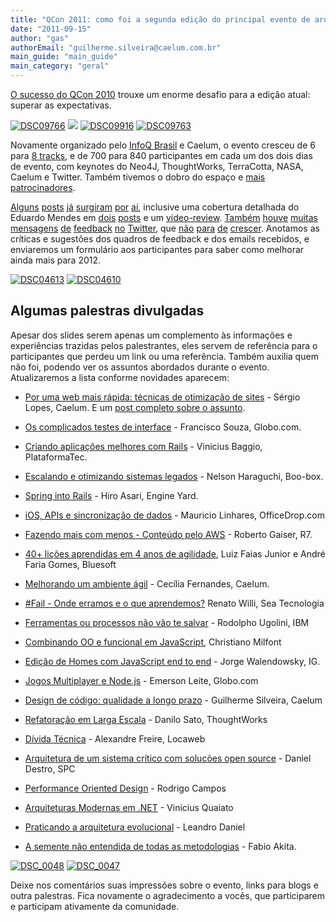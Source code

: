 ```yaml
---
title: "QCon 2011: como foi a segunda edição do principal evento de arquitetos e desenvolvedores no Brasil"
date: "2011-09-15"
author: "gas"
authorEmail: "guilherme.silveira@caelum.com.br"
main_guide: "main_guide"
main_category: "geral"
---
```


[O sucesso do QCon 2010](https://blog.caelum.com.br/qconsp-2010-como-foi-o-principal-evento-de-arquitetos-e-desenvolvedores-no-brasil/) trouxe um enorme desafio para a edição atual: superar as expectativas.

[![DSC09766](http://farm7.static.flickr.com/6193/6150974744_727f3a4b9e_m.jpg)](http://www.flickr.com/photos/silveira/6150974744/) [![](http://farm7.static.flickr.com/6090/6150443729_a986cc7da4_m.jpg)](http://www.flickr.com/photos/silveira/6150443729/) [![DSC09916](http://farm7.static.flickr.com/6157/6150984068_50dae6e9db_m.jpg)](http://www.flickr.com/photos/silveira/6150984068/) [![DSC09763](http://farm7.static.flickr.com/6070/6150436863_b51b992829_m.jpg)](http://www.flickr.com/photos/silveira/6150436863/)

Novamente organizado pelo [InfoQ Brasil](http://infoq.com/br/) e Caelum, o evento cresceu de 6 para [8 tracks](http://qconsp.com/tracks), e de 700 para 840 participantes em cada um dos dois dias de evento, com keynotes do Neo4J, ThoughtWorks, TerraCotta, NASA, Caelum e Twitter. Também tivemos o dobro do espaço e [mais patrocinadores](http://qconsp.com/patrocinador).

[Alguns](http://www.davidpaniz.com/2011/09/13/qconsp-2011/) [posts](http://www.franciscosouza.com.br/2011/09/13/como-foi-a-qconsp-2011/) [já](http://javawora.blogspot.com/2011/09/qconsp-2011-eu-fui-e-foi-show.html) [surgiram](http://andersonfraga.net/blog/2011-09-15/qconsp-eu-fui) [por](http://www.loiane.com/2011/09/qconsp-2011-eu-fui/) [aí](http://franciscobarroso.blogspot.com/2011/09/qcon-sp-2011.html), inclusive uma cobertura detalhada do Eduardo Mendes em [dois](http://dudumendes.com/2011/09/12/qconsp-2011-eu-fui/) [posts](http://dudumendes.com/2011/09/15/qconsp-2011-segundo-dia/) e um [vídeo-review](http://paponuvem.com/blog/2011/09/15/qcon-sp-2011-parte-1/). [Também](http://twitter.com/#!/r4f4e1/status/113044036289441792) [houve](http://twitter.com/#!/while42/status/113048601919361024) [muitas](http://twitter.com/#!/detinho_rp/status/113049503480819713) [mensagens](http://twitter.com/#!/gjmveloso/status/113032621642100737) [de](http://twitter.com/#!/xinu/status/113043885684568064) [feedback](http://twitter.com/#!/tioandre/status/113050279372525568) [no](http://twitter.com/#!/MichellSarno/status/113234871484284929) [Twitter](http://twitter.com/#!/mauromoip/status/113056540294000642), que [não](http://twitter.com/#!/cmilfont/status/113653541142401024) [para](http://twitter.com/#!/dbalexandre/status/113237543058812929) [de](http://twitter.com/#!/PotHix/status/113029780743524352) [crescer](http://twitter.com/#!/moacirramos/status/113033346879205378). Anotamos as críticas e sugestões dos quadros de feedback e dos emails recebidos, e enviaremos um formulário aos participantes para saber como melhorar ainda mais para 2012.

[![DSC04613](http://farm7.static.flickr.com/6172/6150446269_aa3d407b5f_m.jpg)](http://www.flickr.com/photos/silveira/6150446269/) [![DSC04610](http://farm7.static.flickr.com/6152/6150982240_59b11cd392_m.jpg)](http://www.flickr.com/photos/silveira/6150982240/)

## Algumas palestras divulgadas

Apesar dos slides serem apenas um complemento às informações e experiências trazidas pelos palestrantes, eles servem de referência para o participantes que perdeu um link ou uma referência. Também auxilia quem não foi, podendo ver os assuntos abordados durante o evento. Atualizaremos a lista conforme novidades aparecem:

- [Por uma web mais rápida: técnicas de otimização de sites](http://www.slideshare.net/caelumdev/qcon-2011-por-uma-web-mais-rpida-tcnicas-de-otimizao-de-sites) - Sérgio Lopes, Caelum. E um [post completo sobre o assunto](https://blog.caelum.com.br/por-uma-web-mais-rapida-26-tecnicas-de-otimizacao-de-sites/).

- [Os complicados testes de interface](http://www.slideshare.net/franciscosouza/os-complicados-testes-de-interface) - Francisco Souza, Globo.com.

- [Criando aplicações melhores com Rails](http://www.slideshare.net/vinibaggio/melhores-apps-rails-9215686) - Vinicius Baggio, PlataformaTec.

- [Escalando e otimizando sistemas legados](http://www.slideshare.net/nelsonmhjr/escalando-e-otimizando-sistemas-legados-20110911screen) - Nelson Haraguchi, Boo-box.

- [Spring into Rails](http://www.slideshare.net/hiroasari/spring-into-rails) - Hiro Asari, Engine Yard.

- [iOS, APIs e sincronização de dados](http://www.slideshare.net/mauricio.linhares/ios-apis-e-sincronizao-de-dados) - Mauricio Linhares, OfficeDrop.com

- [Fazendo mais com menos - Conteúdo pelo AWS](http://www.slideshare.net/rgaiser/r7-no-aws-qcon-sp-2011) - Roberto Gaiser, R7.

- [40+ lições aprendidas em 4 anos de agilidade](http://www.slideshare.net/bluesoftbr/lices-aprendidas-em-4-anos-de-agilidade), Luiz Faias Junior e André Faria Gomes, Bluesoft

- [Melhorando um ambiente ágil](http://www.slideshare.net/cecifernandes/melhorando-um-ambiente-gil/) - Cecília Fernandes, Caelum.

- [#Fail - Onde erramos e o que aprendemos?](http://www.slideshare.net/seatecnologia/fail-9244960) Renato Willi, Sea Tecnologia

- [Ferramentas ou processos não vão te salvar](https://www.ibm.com/developerworks/mydeveloperworks/blogs/rationalbrasil/entry/palestra_qcon_sp_ferramentas_ou_processos_n_c3_a3o_v_c3_a3o_te_salvar41?lang=en) - Rodolpho Ugolini, IBM

- [Combinando OO e funcional em JavaScript](http://www.slideshare.net/cmilfont/combinando-oo-e-funcional-em-javascript-de-forma-prtica), Christiano Milfont

- [Edição de Homes com JavaScript end to end](http://www.slideshare.net/jwalendowsky/edio-de-contedo-web-usando-javascript-de-ponta-a-ponta) - Jorge Walendowsky, IG.

- [Jogos Multiplayer e Node.js](http://www.slideshare.net/emerleite/jogos-com-nodejs-e-browser-qcon-sp-2011) - Emerson Leite, Globo.com

- [Design de código: qualidade a longo prazo](http://www.slideshare.net/caelumdev/design-de-cdigo-qualidade-que-faz-a-diferena-qcon-2011) - Guilherme Silveira, Caelum

- [Refatoração em Larga Escala](http://www.slideshare.net/dtsato/refatorao-em-larga-escala) - Danilo Sato, ThoughtWorks

- [Dívida Técnica](http://www.slideshare.net/alexandrefreire/dvida-tecnica-precisando-de-crdito-quo-fundo-entrar-e-como-evitar-que-o-cobrador-bata-na-sua-porta) - Alexandre Freire, Locaweb

- [Arquitetura de um sistema crítico com solucões open source](http://www.slideshare.net/danieldestro/arquitetura-de-um-sistema-crtico-de-alta-disponibilidade-com-solues-open-source#) - Daniel Destro, SPC

- [Performance Oriented Design](http://www.slideshare.net/xinu/performance-oriented-design) - Rodrigo Campos

- [Arquiteturas Modernas em .NET](http://www.slideshare.net/viniciusquaiato/net-e-arquiteturas-modernas-qconsp-2011-vinicius-quaiato) - Vinicius Quaiato
- [Praticando a arquitetura evolucional](http://www.slideshare.net/leandrodaniel/qconsp-2011-praticando-a-arquitetura-evolucionria) - Leandro Daniel

- [A semente não entendida de todas as metodologias](http://www.slideshare.net/akitaonrails/qcon-sp-2011-a-semente-no-entendida-de-todas-as-metodologias) - Fabio Akita.

[![DSC_0048](http://farm7.static.flickr.com/6078/6150449989_5abf4eed14_m.jpg)](http://www.flickr.com/photos/silveira/6150449989/) [![DSC_0047](http://farm7.static.flickr.com/6163/6150423631_01aeb0a263_m.jpg)](http://www.flickr.com/photos/silveira/6150423631/)

Deixe nos comentários suas impressões sobre o evento, links para blogs e outra palestras. Fica novamente o agradecimento a vocês, que participarem e participam ativamente da comunidade.

